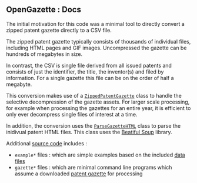 
## OpenGazette : Docs

The initial motivation for this code was a minimal tool to directly convert a zipped patent gazette directly to a CSV file.

The zipped patent gazette typically consists of thousands of individual files, including HTML pages and GIF images. Uncompressed the gazette can be hundreds of megabytes in size.

In contrast, the CSV is single file derived from all issued patents and consists of just the identifier, the title, the inventor(s) and filed by information. For a single gazette this file can be on the order of half a megabyte.

This conversion makes use of a [```ZippedPatentGazette```](https://github.com/NumanticSolutions/OpenGazette/blob/main/opengazette/zipped_patent_gazette.py) class to handle the selective decompression of the gazette assets. For larger scale processing, for example when processing the gazettes for an entire year, it is efficient to only ever decompress single files of interest at a time.

In addition, the conversion uses the [```ParseGazetteHTML```](https://github.com/NumanticSolutions/OpenGazette/blob/main/opengazette/parse_gazette_html.py) class to parse the inidivual patent HTML files. This class uses the [Beatiful Soup](https://www.crummy.com/software/BeautifulSoup/) library.

Additional [source code](https://github.com/NumanticSolutions/OpenGazette/tree/main/opengazette) includes :

* ```example*``` files : which are simple examples based on the included [data files](https://github.com/NumanticSolutions/OpenGazette/tree/main/data)
* ```gazette*``` files : which are minimal command line programs which assume a downloaded [patent gazette](https://developer.uspto.gov/product/patent-official-gazettes-listing) for processing



